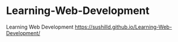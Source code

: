 # Learning-Web-Development
Learning Web Development
https://sushilld.github.io/Learning-Web-Development/
